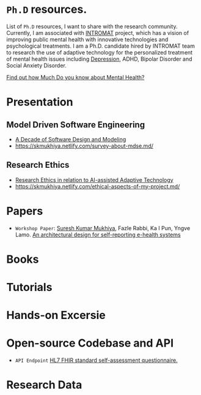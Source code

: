 # `Ph.D` resources. 

List of `Ph.D` resources, I want to share with the research community. Currently, I am associated with [INTROMAT](http://intromat.no/) project, which has a vision of improving public mental health with innovative technologies and psychological treatments. I am a Ph.D. candidate hired by INTROMAT team to research the use of adaptive technology for the personalized treatment of mental health issues including [Depression](https://www.skmukhiya.com.np/category/mental-health/depression/), ADHD, Bipolar Disorder and Social Anxiety Disorder.

[Find out how Much Do you know about Mental Health?](https://skmukhiya.netlify.com/mentalHealthQuiz)

# Presentation
## Model Driven Software Engineering
 -  [A Decade of Software Design and Modeling
](https://github.com/sureshHARDIYA/phd-resources/tree/master/presentations/MDSE)
- https://skmukhiya.netlify.com/survey-about-mdse.md/

## Research Ethics
- [Research Ethics in relation to AI-assisted Adaptive Technology
](https://github.com/sureshHARDIYA/phd-resources/tree/master/presentations/Research%20Ethics)
- https://skmukhiya.netlify.com/ethical-aspects-of-my-project.md/

# Papers
- `Workshop Paper`: [Suresh Kumar Mukhiya](https://github.com/sureshHARDIYA), Fazle Rabbi, Ka I Pun, Yngve Lamo. [An architectural design for self-reporting e-health systems](https://www.researchgate.net/publication/331813302_An_architectural_design_for_self-reporting_e-health_systems)

# Books

# Tutorials

# Hands-on Excersie

# Open-source Codebase and API
- `API Endpoint` [HL7 FHIR standard self-assessment questionnaire.](https://mhof.ml/)


# Research Data
